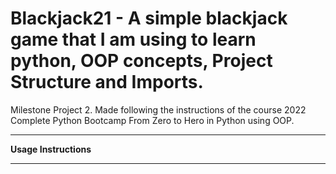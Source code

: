# Blackjack21 - A simple blackjack game that I am using to learn python, OOP concepts, Project Structure and Imports.

Milestone Project 2. Made following the instructions of the course 2022 Complete Python Bootcamp From Zero to Hero in Python using OOP.

---
**Usage Instructions**

---

